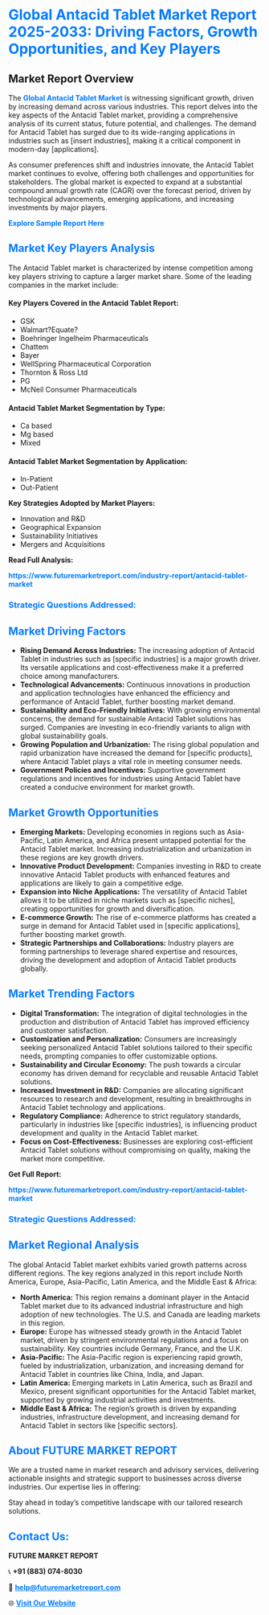 <h1 style="color: #007BFF;">Global Antacid Tablet Market Report 2025-2033: Driving Factors, Growth Opportunities, and Key Players</h1>

<section id="overview">
<h2>Market Report Overview</h2>
<p>The <a href="https://www.futuremarketreport.com/industry-report/antacid-tablet-market" style="color: #007BFF; text-decoration: none;"><strong>Global Antacid Tablet Market</strong></a> is witnessing significant growth, driven by increasing demand across various industries. This report delves into the key aspects of the Antacid Tablet market, providing a comprehensive analysis of its current status, future potential, and challenges. The demand for Antacid Tablet has surged due to its wide-ranging applications in industries such as [insert industries], making it a critical component in modern-day [applications].</p>
<p>As consumer preferences shift and industries innovate, the Antacid Tablet market continues to evolve, offering both challenges and opportunities for stakeholders. The global market is expected to expand at a substantial compound annual growth rate (CAGR) over the forecast period, driven by technological advancements, emerging applications, and increasing investments by major players.</p>
</section>

<section id="overview">
<p><a href="https://www.futuremarketreport.com/request-sample/reportId=52837" style="color: #007BFF; text-decoration: none;"><strong>Explore Sample Report Here</strong></a></p>
</section>

<section id="key-players">
<h2 style="color: #007BFF;">Market Key Players Analysis</h2>
<p>The Antacid Tablet market is characterized by intense competition among key players striving to capture a larger market share. Some of the leading companies in the market include:</p>
<h4>Key Players Covered in the Antacid Tablet Report:</h4>
<ul><li>GSK</li><li>Walmart?Equate?</li><li>Boehringer Ingelheim Pharmaceuticals</li><li>Chattem</li><li>Bayer</li><li>WellSpring Pharmaceutical Corporation</li><li>Thornton &amp; Ross Ltd</li><li>PG</li><li>McNeil Consumer Pharmaceuticals</li></ul>
<h4>Antacid Tablet Market Segmentation by Type:</h4>
<ul><li>Ca based</li><li>Mg based</li><li>Mixed</li></ul>

<h4>Antacid Tablet Market Segmentation by Application:</h4>
<ul><li>In-Patient</li><li>Out-Patient</li></ul>
<p><strong>Key Strategies Adopted by Market Players:</strong></p>
<ul>
<li>Innovation and R&D</li>
<li>Geographical Expansion</li>
<li>Sustainability Initiatives</li>
<li>Mergers and Acquisitions</li>
</ul>
</section>

<section>
<p><strong>Read Full Analysis: </strong></p><a href="https://www.futuremarketreport.com/industry-report/antacid-tablet-market" style="color: #007BFF; text-decoration: none;"><strong>https://www.futuremarketreport.com/industry-report/antacid-tablet-market</strong></a>
<h3 style="color: #007BFF;">Strategic Questions Addressed:</h3>
</section>

<section id="driving-factors">
<h2 style="color: #007BFF;">Market Driving Factors</h2>
<ul>
<li><strong>Rising Demand Across Industries:</strong> The increasing adoption of Antacid Tablet in industries such as [specific industries] is a major growth driver. Its versatile applications and cost-effectiveness make it a preferred choice among manufacturers.</li>
<li><strong>Technological Advancements:</strong> Continuous innovations in production and application technologies have enhanced the efficiency and performance of Antacid Tablet, further boosting market demand.</li>
<li><strong>Sustainability and Eco-Friendly Initiatives:</strong> With growing environmental concerns, the demand for sustainable Antacid Tablet solutions has surged. Companies are investing in eco-friendly variants to align with global sustainability goals.</li>
<li><strong>Growing Population and Urbanization:</strong> The rising global population and rapid urbanization have increased the demand for [specific products], where Antacid Tablet plays a vital role in meeting consumer needs.</li>
<li><strong>Government Policies and Incentives:</strong> Supportive government regulations and incentives for industries using Antacid Tablet have created a conducive environment for market growth.</li>
</ul>
</section>

<section id="growth-opportunities">
<h2 style="color: #007BFF;">Market Growth Opportunities</h2>
<ul>
<li><strong>Emerging Markets:</strong> Developing economies in regions such as Asia-Pacific, Latin America, and Africa present untapped potential for the Antacid Tablet market. Increasing industrialization and urbanization in these regions are key growth drivers.</li>
<li><strong>Innovative Product Development:</strong> Companies investing in R&D to create innovative Antacid Tablet products with enhanced features and applications are likely to gain a competitive edge.</li>
<li><strong>Expansion into Niche Applications:</strong> The versatility of Antacid Tablet allows it to be utilized in niche markets such as [specific niches], creating opportunities for growth and diversification.</li>
<li><strong>E-commerce Growth:</strong> The rise of e-commerce platforms has created a surge in demand for Antacid Tablet used in [specific applications], further boosting market growth.</li>
<li><strong>Strategic Partnerships and Collaborations:</strong> Industry players are forming partnerships to leverage shared expertise and resources, driving the development and adoption of Antacid Tablet products globally.</li>
</ul>
</section>

<section id="trending-factors">
<h2 style="color: #007BFF;">Market Trending Factors</h2>
<ul>
<li><strong>Digital Transformation:</strong> The integration of digital technologies in the production and distribution of Antacid Tablet has improved efficiency and customer satisfaction.</li>
<li><strong>Customization and Personalization:</strong> Consumers are increasingly seeking personalized Antacid Tablet solutions tailored to their specific needs, prompting companies to offer customizable options.</li>
<li><strong>Sustainability and Circular Economy:</strong> The push towards a circular economy has driven demand for recyclable and reusable Antacid Tablet solutions.</li>
<li><strong>Increased Investment in R&D:</strong> Companies are allocating significant resources to research and development, resulting in breakthroughs in Antacid Tablet technology and applications.</li>
<li><strong>Regulatory Compliance:</strong> Adherence to strict regulatory standards, particularly in industries like [specific industries], is influencing product development and quality in the Antacid Tablet market.</li>
<li><strong>Focus on Cost-Effectiveness:</strong> Businesses are exploring cost-efficient Antacid Tablet solutions without compromising on quality, making the market more competitive.</li>
</ul>
</section>

<section>
<p><strong>Get Full Report: </strong></p><a href="https://www.futuremarketreport.com/industry-report/antacid-tablet-market" style="color: #007BFF; text-decoration: none;"><strong>https://www.futuremarketreport.com/industry-report/antacid-tablet-market</strong></a>
<h3 style="color: #007BFF;">Strategic Questions Addressed:</h3>
</section>


<section id="regional-analysis">
<h2 style="color: #007BFF;">Market Regional Analysis</h2>
<p>The global Antacid Tablet market exhibits varied growth patterns across different regions. The key regions analyzed in this report include North America, Europe, Asia-Pacific, Latin America, and the Middle East & Africa:</p>
<ul>
<li><strong>North America:</strong> This region remains a dominant player in the Antacid Tablet market due to its advanced industrial infrastructure and high adoption of new technologies. The U.S. and Canada are leading markets in this region.</li>
<li><strong>Europe:</strong> Europe has witnessed steady growth in the Antacid Tablet market, driven by stringent environmental regulations and a focus on sustainability. Key countries include Germany, France, and the U.K.</li>
<li><strong>Asia-Pacific:</strong> The Asia-Pacific region is experiencing rapid growth, fueled by industrialization, urbanization, and increasing demand for Antacid Tablet in countries like China, India, and Japan.</li>
<li><strong>Latin America:</strong> Emerging markets in Latin America, such as Brazil and Mexico, present significant opportunities for the Antacid Tablet market, supported by growing industrial activities and investments.</li>
<li><strong>Middle East & Africa:</strong> The region’s growth is driven by expanding industries, infrastructure development, and increasing demand for Antacid Tablet in sectors like [specific sectors].</li>
</ul>
</section>

<footer>
<h2 style="color: #007BFF;">About FUTURE MARKET REPORT</h2>
<p>We are a trusted name in market research and advisory services, delivering actionable insights and strategic support to businesses across diverse industries. Our expertise lies in offering:</p>

<p>Stay ahead in today’s competitive landscape with our tailored research solutions.</p>

<h2 style="color: #007BFF;">Contact Us:</h2>
<p><strong>FUTURE MARKET REPORT</strong></p>
<p>📞 <strong>+91 (883) 074-8030</strong></p>
<p>📧 <strong><a href="mailto:help@futuremarketreport.com" style="color: #007BFF;">help@futuremarketreport.com</a></strong></p>
<p>🌐 <strong><a href="https://www.futuremarketreport.com/" style="color: #007BFF;">Visit Our Website</a></strong></p>
</footer>